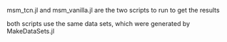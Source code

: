 msm_tcn.jl and msm_vanilla.jl are the two scripts to run to get the results

both scripts use the same data sets, which were generated by MakeDataSets.jl

